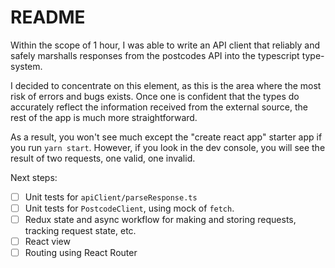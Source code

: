 # README

Within the scope of 1 hour, I was able to write an API client that
reliably and safely marshalls responses from the
postcodes API into the typescript type-system.

I decided to concentrate on this element, as this is the area where
the most risk of errors and bugs exists. Once one is confident that
the types do accurately reflect the information received from the
external source, the rest of the app is much more straightforward.

As a result, you won't see much except the "create react app" starter
app if you run `yarn start`. However, if you look in the dev console,
you will see the result of two requests, one valid, one invalid.

Next steps:
- [ ] Unit tests for `apiClient/parseResponse.ts`
- [ ] Unit tests for `PostcodeClient`, using mock of `fetch`.
- [ ] Redux state and async workflow for making and storing requests, tracking request state, etc.
- [ ] React view
- [ ] Routing using React Router